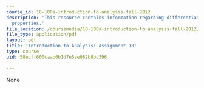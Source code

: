 ```yaml
---
course_id: 18-100a-introduction-to-analysis-fall-2012
description: 'This resource contains information regarding differentiation: local
  properties.'
file_location: /coursemedia/18-100a-introduction-to-analysis-fall-2012/58ecff600caab6b1d7e5ae082b8bc396_MIT18_100AF12_Assign_18.pdf
file_type: application/pdf
layout: pdf
title: 'Introduction to Analysis: Assignment 18'
type: course
uid: 58ecff600caab6b1d7e5ae082b8bc396

---
```

None